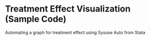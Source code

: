 # Treatment Effect Visualization (Sample Code)
Automating a graph for treatment effect using Sysuse Auto from Stata

